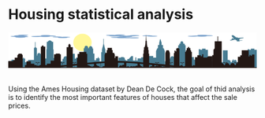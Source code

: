 # Housing statistical analysis
<p align="center">
  <img src="./FAVPNG_silhouette-building-house_qncC9Jgk.png"  title="hover text">
  </p>
<br>
Using the <a href:'https://www.kaggle.com/c/house-prices-advanced-regression-techniques/overview'>Ames Housing dataset</a> by Dean De Cock, the goal of thid analysis is to identify the most important features of houses that affect the sale prices.
